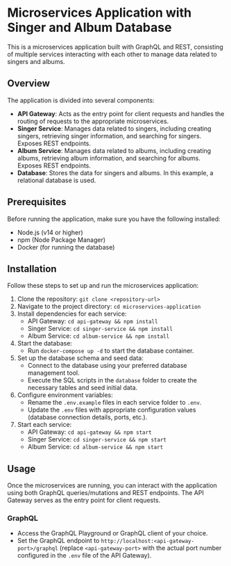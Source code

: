# Microservices Application with Singer and Album Database

This is a microservices application built with GraphQL and REST, consisting of multiple services interacting with each other to manage data related to singers and albums.

## Overview

The application is divided into several components:

- **API Gateway**: Acts as the entry point for client requests and handles the routing of requests to the appropriate microservices.
- **Singer Service**: Manages data related to singers, including creating singers, retrieving singer information, and searching for singers. Exposes REST endpoints.
- **Album Service**: Manages data related to albums, including creating albums, retrieving album information, and searching for albums. Exposes REST endpoints.
- **Database**: Stores the data for singers and albums. In this example, a relational database is used.

## Prerequisites

Before running the application, make sure you have the following installed:

- Node.js (v14 or higher)
- npm (Node Package Manager)
- Docker (for running the database)

## Installation

Follow these steps to set up and run the microservices application:

1. Clone the repository: `git clone <repository-url>`
2. Navigate to the project directory: `cd microservices-application`
3. Install dependencies for each service:
   - API Gateway: `cd api-gateway && npm install`
   - Singer Service: `cd singer-service && npm install`
   - Album Service: `cd album-service && npm install`
4. Start the database:
   - Run `docker-compose up -d` to start the database container.
5. Set up the database schema and seed data:
   - Connect to the database using your preferred database management tool.
   - Execute the SQL scripts in the `database` folder to create the necessary tables and seed initial data.
6. Configure environment variables:
   - Rename the `.env.example` files in each service folder to `.env`.
   - Update the `.env` files with appropriate configuration values (database connection details, ports, etc.).
7. Start each service:
   - API Gateway: `cd api-gateway && npm start`
   - Singer Service: `cd singer-service && npm start`
   - Album Service: `cd album-service && npm start`

## Usage

Once the microservices are running, you can interact with the application using both GraphQL queries/mutations and REST endpoints. The API Gateway serves as the entry point for client requests.

### GraphQL

- Access the GraphQL Playground or GraphQL client of your choice.
- Set the GraphQL endpoint to `http://localhost:<api-gateway-port>/graphql` (replace `<api-gateway-port>` with the actual port number configured in the `.env` file of the API Gateway).
